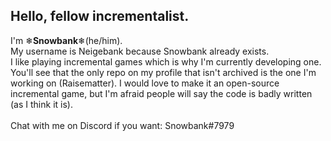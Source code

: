 ## Hello, fellow incrementalist.
I'm ❄**Snowbank**❄(he/him). <br>
My username is Neigebank because Snowbank already exists. <br>
I like playing incremental games which is why I'm currently developing one. You'll see that the only repo on my profile that isn't archived is the one I'm working on (Raisematter). I would love to make it an open-source incremental game, but I'm afraid people will say the code is badly written (as I think it is). <br>
<br>
Chat with me on Discord if you want: Snowbank#7979
<!--
**Neigebank/Neigebank** is a ✨ _special_ ✨ repository because its `README.md` (this file) appears on your GitHub profile.

Here are some ideas to get you started:

- 🔭 I’m currently working on ...
- 🌱 I’m currently learning ...
- 👯 I’m looking to collaborate on ...
- 🤔 I’m looking for help with ...
- 💬 Ask me about ...
- 📫 How to reach me: ...
- 😄 Pronouns: ...
- ⚡ Fun fact: ...
-->
